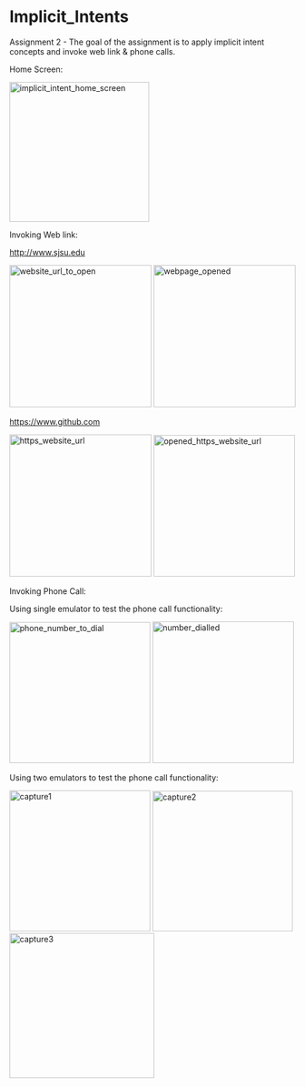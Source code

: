 # Implicit_Intents

Assignment 2 - The goal of the assignment is to apply implicit intent concepts and invoke web link & phone calls.

Home Screen:

<img width="246" alt="implicit_intent_home_screen" src="https://user-images.githubusercontent.com/44592616/53555256-69a07500-3af6-11e9-8180-2a1fdb168df3.PNG">

Invoking Web link:

http://www.sjsu.edu

<img width="250" alt="website_url_to_open" src="https://user-images.githubusercontent.com/44592616/53688021-dcc20b00-3cf1-11e9-8721-0d38e0f31886.PNG">   <img width="250" alt="webpage_opened" src="https://user-images.githubusercontent.com/44592616/53688028-0c711300-3cf2-11e9-9617-86387f5a0085.PNG">

https://www.github.com

<img width="250" alt="https_website_url" src="https://user-images.githubusercontent.com/44592616/53688034-3d514800-3cf2-11e9-8b58-f494268fce0b.PNG">  <img width="249" alt="opened_https_website_url" src="https://user-images.githubusercontent.com/44592616/53688037-50641800-3cf2-11e9-8a06-f2ebabb466cb.PNG">

Invoking Phone Call:

Using single emulator to test the phone call functionality:

<img width="248" alt="phone_number_to_dial" src="https://user-images.githubusercontent.com/44592616/53688046-7a1d3f00-3cf2-11e9-8587-f189b1312d97.PNG">  <img width="249" alt="number_dialled" src="https://user-images.githubusercontent.com/44592616/53688048-8acdb500-3cf2-11e9-8da1-576bebbca117.PNG">

Using two emulators to test the phone call functionality:

<img width="248" alt="capture1" src="https://user-images.githubusercontent.com/44592616/53688061-cd8f8d00-3cf2-11e9-8d21-5bd3b37b5dd2.PNG">  <img width="247" alt="capture2" src="https://user-images.githubusercontent.com/44592616/53688069-ded89980-3cf2-11e9-97c3-9754f1721759.PNG">  <img width="255" alt="capture3" src="https://user-images.githubusercontent.com/44592616/53688075-03347600-3cf3-11e9-8b3c-0a295d295d1a.PNG">






 
